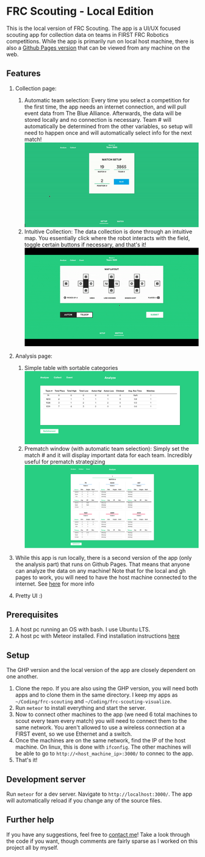 # FRC Scouting - Local Edition

This is the local version of FRC Scouting.  The app is a UI/UX focused scouting app for collection data on teams in FIRST FRC Robotics competitions.  While the app is primarily run on local host machine, there is also a [Github Pages version](https://github.com/cgund98/frc-scouting-visualize/) that can be viewed from any machine on the web.

## Features

1.  Collection page: 
    1.  Automatic team selection:  Every time you select a competition for the first time, the app needs an internet connection, and will pull event data from The Blue Alliance.  Afterwards, the data will be stored locally and no connection is necessary.  Team # will automatically be determined from the other variables, so setup will need to happen once and will automatically select info for the next match!
    ![alt text](readme/autoselect.gif)
    2.  Intuitive Collection:  The data collection is done through an intuitive map.  You essentially click where the robot interacts with the field, toggle certain buttons if necessary, and that's it!
    ![alt text](readme/collect.gif)

2.  Analysis page:
    1.  Simple table with sortable categories
    ![alt text](readme/table.png)
    2.  Prematch window (with automatic team selection):  Simply set the match # and it will display important data for each team.  Incredibly useful for prematch strategizing
    ![alt text](readme/prematch.png)

3.  While this app is run locally, there is a second version of the app (only the analysis part) that runs on Github Pages.  That means that anyone can analyze the data on any machine!  Note that for the local and gh pages to work, you will need to have the host machine connected to the internet.  See [here](https://github.com/cgund98/frc-scouting-visualize/) for more info

4.  Pretty UI :)


## Prerequisites

1.  A host pc running an OS with bash.  I use Ubuntu LTS.
2.  A host pc with Meteor installed.  Find installation instructions [here](https://www.meteor.com/install)

## Setup

The GHP version and the local version of the app are closely dependent on one another.  
1.  Clone the repo. If you are also using the GHP version, you will need both apps and to clone them in the same directory.  I keep my apps as `~/Coding/frc-scouting` and `~/Coding/frc-scouting-visualize`.
3.  Run `meteor` to install everything and start the server. 
4.  Now to connect other machines to the app (we need 6 total machines to scout every team every match) you will need to connect them to the same network.  You aren't allowed to use a wireless connection at a FIRST event, so we use Ethernet and a switch.  
5.  Once the machines are on the same network, find the IP of the host machine.  On linux, this is done with `ifconfig`.  The other machines will be able to go to `http://<host_machine_ip>:3000/` to connec to the app.
6.  That's it!

## Development server

Run `meteor` for a dev server. Navigate to `http://localhost:3000/`. The app will automatically reload if you change any of the source files.

## Further help

If you have any suggestions, feel free to [contact me](mailto:gundlachcallum@gmail.com)!  Take a look through the code if you want, though comments are fairly sparse as I worked on this project all by myself.  

